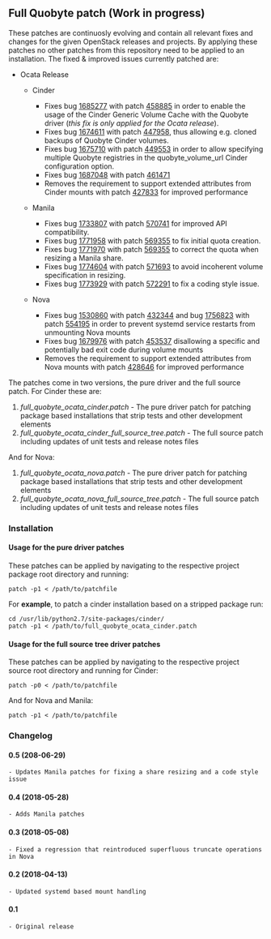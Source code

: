 
## Full Quobyte patch (Work in progress)


These patches are continuosly evolving and contain all relevant fixes and changes for the given OpenStack releases and projects. By applying these patches no other patches from this repository need to be applied to an installation. The fixed & improved issues currently patched are:

- Ocata Release
    - Cinder
        - Fixes bug [1685277](https://bugs.launchpad.net/cinder/+bug/1685277) with patch [458885](https://review.openstack.org/#/c/458885/) in order to enable the usage of the Cinder Generic Volume Cache with the Quobyte driver (_this fix is only applied for the Ocata release_).
        - Fixes bug [1674611](https://bugs.launchpad.net/cinder/+bug/1674611) with patch [447958](https://review.openstack.org/#/c/447958/), thus allowing e.g. cloned backups of Quobyte Cinder volumes.
        - Fixes bug [1675710](https://bugs.launchpad.net/cinder/+bug/1675710) with patch [449553](https://review.openstack.org/#/c/449553/) in order to allow specifying multiple Quobyte registries in the quobyte_volume_url Cinder configuration option.
        - Fixes bug [1687048](https://bugs.launchpad.net/cinder/+bug/1687048) with patch [461471](https://review.openstack.org/#/c/461471/)
        - Removes the requirement to support extended attributes from Cinder mounts with patch [427833](https://review.openstack.org/#/c/427833/) for improved performance

    - Manila
        - Fixes bug [1733807](https://bugs.launchpad.net/manila/+bug/1733807) with patch [570741](https://review.openstack.org/#/c/570741) for improved API compatibility.
        - Fixes bug [1771958](https://bugs.launchpad.net/manila/+bug/1771958) with patch [569355](https://review.openstack.org/#/c/569355/) to fix initial quota creation.
        - Fixes bug [1771970](https://bugs.launchpad.net/manila/+bug/1771970) with patch [569355](https://review.openstack.org/#/c/569355/) to correct the quota when resizing a Manila share.
        - Fixes bug [1774604](https://bugs.launchpad.net/manila/+bug/1774604) with patch [571693](https://review.openstack.org/#/c/571693/) to avoid incoherent volume specification in resizing.
        - Fixes bug [1773929](https://bugs.launchpad.net/manila/+bug/1773929) with patch [572291](https://review.openstack.org/#/c/572291/) to fix a coding style issue.

    - Nova
        - Fixes bug [1530860](https://bugs.launchpad.net/nova/+bug/1530860) with patch [432344](https://review.openstack.org/#/c/432344/) and bug [1756823](https://bugs.launchpad.net/nova/+bug/1756823) with patch [554195](https://review.openstack.org/#/c/554195/) in order to prevent systemd service restarts from unmounting Nova mounts
        - Fixes bug [1679976](https://bugs.launchpad.net/nova/+bug/1679976) with patch [453537](https://review.openstack.org/#/c/453537/) disallowing a specific and potentially bad exit code during volume mounts
        - Removes the requirement to support extended attributes from Nova mounts with patch [428646](https://review.openstack.org/#/c/428646/) for improved performance

The patches come in two versions, the pure driver and the full source patch. For Cinder these are:

1. _full_quobyte_ocata_cinder.patch_ - The pure driver patch for patching package based installations that strip tests and other development elements
2. _full_quobyte_ocata_cinder_full_source_tree.patch_ - The full source patch including updates of unit tests and release notes files

And for Nova:

1. _full_quobyte_ocata_nova.patch_ - The pure driver patch for patching package based installations that strip tests and other development elements
2. _full_quobyte_ocata_nova_full_source_tree.patch_ - The full source patch including updates of unit tests and release notes files

### Installation

#### Usage for the pure driver patches

These patches can be applied by navigating to the respective project package root directory and running:

    patch -p1 < /path/to/patchfile

For __example__, to patch a cinder installation based on a stripped package run:

    cd /usr/lib/python2.7/site-packages/cinder/
    patch -p1 < /path/to/full_quobyte_ocata_cinder.patch

#### Usage for the full source tree driver patches

These patches can be applied by navigating to the respective project source root directory and running for Cinder:

    patch -p0 < /path/to/patchfile

And for Nova and Manila:

    patch -p1 < /path/to/patchfile

### Changelog

#### 0.5 (208-06-29)
    - Updates Manila patches for fixing a share resizing and a code style issue

#### 0.4 (2018-05-28)
    - Adds Manila patches

#### 0.3 (2018-05-08)
    - Fixed a regression that reintroduced superfluous truncate operations in Nova

#### 0.2 (2018-04-13)
    - Updated systemd based mount handling

#### 0.1 
    - Original release